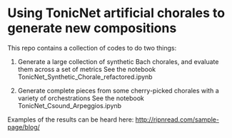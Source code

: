 # Using TonicNet artificial chorales to generate new compositions

This repo contains a collection of codes to do two things:
1.  Generate a large collection of synthetic Bach chorales, and evaluate them across a set of metrics
  See the notebook TonicNet_Synthetic_Chorale_refactored.ipynb
  
2.  Generate complete pieces from some cherry-picked chorales with a variety of orchestrations
  See the notebook TonicNet_Csound_Arpeggios.ipynb
  
Examples of the results can be heard here: http://ripnread.com/sample-page/blog/

